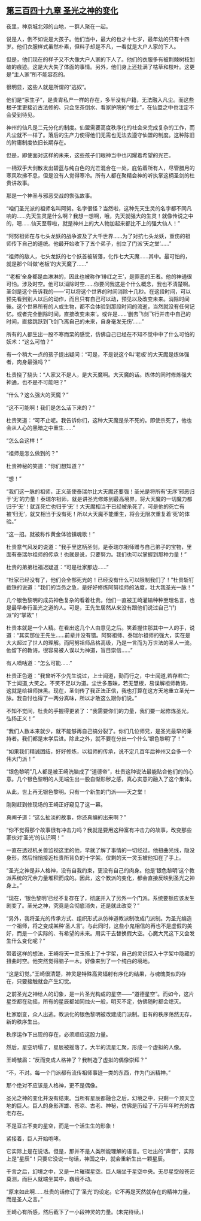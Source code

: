 ## [第三百四十九章 圣光之神的变化](https://www.xxbiquge.com/11_11207/8997393.html)


  夜里，神京城北郊的山地，一群人聚在一起。

  说是人，倒不如说是大孩子。他们当中，最大的也才十七岁，最年幼的只有十四岁。他们衣服样式虽然朴素，但料子却是不凡，一看就是大户人家的下人。

  但是，他们现在的样子又不大像大户人家的下人了。他们的衣服多有被荆棘树枝划破的痕迹。这是大大失了体面的事情。另外，他们身上还挂满了枯草和枝叶。这更是“主人家”所不能容忍的。

  很明显，这些人就是所谓的“逃奴”。

  他们是“家生子”，是贵胄私产一样的存在，多半没有户籍，无法融入凡尘。而这些根子里更接近古法修的、只会烹茶倒水、看家护院的“修士”，在仙盟之中也注定不会受到待见。

  神州的仙凡是二元分化的制度。仙盟需要高度秩序化的社会来完成复杂的工作，而凡尘就不一样了。落后的生产力使得他们无需也无法去遵守仙盟的制度。这种陈旧的附庸制度依旧长期存在。

  但是，即使面对这样的未来，这些孩子们眼神当中也闪耀着希望的光芒。

  一柄双手大剑散发出碧蓝与纯白色的光芒混合在一处，庇佑着所有人，尽管腊月的寒风吹拂不息，但是没有人觉得寒冷。所有人都在聚精会神的听执掌这柄圣剑的杜贵讲故事。

  那是一个神圣与邪恶交战的恢弘故事。

  “咱们圣光派的祖师名叫阿努。名字很怪？当然啦，这种先天生灵的名字都不同凡响的……先天生灵是什么啊？我想一想啊，哦，先天就强大的生灵！就像传说之中的，嗯……仙天至尊啦，就是神州上的大人物加起来都比不上的强大仙人！”

  “阿努祖师在与七头龙妖的战争波及了大千世界……为了对抗七头龙妖，重伤的祖师传下自己的道统。他最开始收下了五个弟子，创立了门派‘天之堂’……”

  “祖师的敌人，七头龙妖的七个妖首被斩落，化作七大天魔……其中。最可怕的，就是那个叫做‘老板’的大天魔了……”

  “‘老板’全身都是血淋淋的，因此也被称作‘绯红之王’，是罪恶的王者。他的神通很可怕。涉及时空。他可以消除时空……你要问我这是个什么概念，我也不清楚啊。圣剑是这个告诉我的——‘可以将这个世界的时间消除十几秒。在这段时间，可以预先看到别人以后的动作，而且只有自己可以动，预见以及改变未来。消除时间後。这个世界所有的人或生物，都不会体验到那段时间的流逝，当然就没有任何记忆。或者完全删除时间，直接改变未来’。或许是……‘删去飞剑飞行并击中自己的时间，直接跳跃到飞剑飞离自己的未来，自身毫发无伤’……”

  所有的人都生出一股不寒而栗的感觉，仿佛自己已经在不知不觉中中了什么可怕的妖术：“这么可怕？”

  有一个稍大一点的孩子提出疑问：“可是，不是说这个叫‘老板’的大天魔是炼体强者，肉身最强吗？”

  杜贵挠了挠头：“人家又不是人，是大天魔啊。大天魔的话。炼体的同时修炼强大神通，也不是不可能吧？”

  “什么？这么强大的天魔？”

  “这不可能啊！我们是怎么活下来的？”

  杜贵笑道：“可不止呢。我告诉你们，这种大天魔是杀不死的。即使杀死了，他也会从人心的黑暗之中重生……”

  “怎么会这样！”

  “祖师是怎么做到的？”

  杜贵神秘的笑道：“你们想知道？”

  “想！”

  “我们这一脉的祖师，正义圣使泰瑞尔比大天魔还要强！圣光是将所有‘无序’邪恶归于‘无’的力量！泰瑞尔祖师，就是讲圣光修炼到最高境界，将大天魔的一切魔力都归于‘无’！就连死亡也归于‘无’！大天魔相当于已经被杀死了，可是他的死亡有被‘归无’，就又相当于没有死！所以大天魔不能重生，将会无限次重复着‘死’的体验。”

  “这一招。就被称作黄金体验镇魂歌！”

  杜贵意气风发的说道：“我手里这柄圣剑，是泰瑞尔祖师赠与自己弟子的宝物，里面有泰瑞尔祖师的传承！也就是说，只要努力。我们也可以掌握到那种力量！”

  杜贵的弟弟杜福迟疑道：“可是杜家那边……”

  “杜家已经没有了，他们会全部死光的！已经没有什么可以限制我们了！”杜贵斩钉截铁的说道：“我们的当务之急，是好好修炼阿努祖师的法度，壮大我圣光一脉！”

  几个银色黎明的成员神色复杂的看着杜贵。他们一直被王崎灌输种种至理名言，也是最早奉行圣光之道的人。可是，王先生居然从来没有跟他们说过自己“门派”的“掌故”！

  杜贵本就是一个人精。在看出这几个人由意见之后。笑着握住那其中一人的手，说道：“其实那位王先生……前辈并没有错。阿努祖师、泰瑞尔祖师的强大，实在是大大超过了世人的理解。而阿努祖师品格高级，乃是一言而为万世法的圣人一流。他留下的教诲，很容易被人误以为神道，盲目崇信……”

  有人嘀咕道：“怎么可能……”

  杜贵正色道：“我曾听不少先生说过，上士闻道，勤而行之，中士闻道,若存若亡;下士闻道,大笑之。不笑不足以为道。尘世多愚昧，若无慧根，易误解祖师教诲，这就是给祖师抹黑。现在，圣剑传了我正法正信，我也打算在这方天地重立圣光一脉。我自忖也得了一两分真味，所以才敢这么跟你们说。”

  不知不觉间，杜贵的手握得更紧了：“我需要你们的力量，我们要一起修炼圣光，弘扬正义！”

  “我们人数本来就少，就不能够再自己搞分裂了。你们几位师兄，是圣光最早的秉持者。我们都是末学后进。除此之外，就不要在分出一个什么‘银色黎明’了！”

  “如果我们精诚团结，好好修炼，以祖师的传承，说不定几百年后神州又会多一个伟大门派！”

  “银色黎明”几人都是被王崎洗脑成了“道德帝”，杜贵这种说法最能贴合他们的的心意。几个银色黎明的人无端生出一股自惭形秽之感，真心实意的融入了这个集体。

  从此，世上再无银色黎明。只有一个新生的门派——天之堂！

  刚刚赶到修现场的王崎正好窥见了这一幕。

  真阐子道：“这么扯淡的故事，你还真编的出来啊？”

  “你不觉得那个故事很有冲击力吗？我就是要用这种富有冲击力的故事，改变那些家伙对‘圣光’的认识啊！”

  一直在透过机关兽监视这里的他，早就了解了事情的一切经过。他扭曲光线，隐没身形，然后悄悄接近杜贵所背负的十字架。仅剩的天一灵玉被他扣在了手上。

  “圣光之神是非人格神，没有自我约束，更没有自己的肉身。他是‘银色黎明’这个教派系统的冗余力量堆积而成的。因此，这个教派的变化，都会直接反映到圣光之神身上。”

  “现在，‘银色黎明’已经不复存在了，彻底并入了另外一个门派。系统要额应该发生剧变了。圣光之神，究竟是会彻底消失，还是就此改变？”

  “另外，我将圣光的传承方式、组织形式从仿神道教派制改成门派制。为圣光编造一个祖师，将之变成某种‘圣人言’。与此同时，这些小鬼相信的再也不是虚假的美好，而是一个实际的、有希望的未来。用实干去替换假大空。心魔大咒这下又会发生什么变化呢？”

  带着这样的想法，王崎将天一灵玉搭上了十字架，自己的灵识探入十字架中隐藏的扭曲时空。他突然觉得脑子一木，好像来到了一个纯白的境地。

  “这是幻觉。”王崎很清楚，神灵是特殊高灵辐射有序化的结果，与魂魄类似的存在，只要接触就会产生幻觉。

  之前圣光之神给人的幻象，是一片圣光构成的星空——“道德星空”。而如今，这片星空都在动摇，所有的星辰都如同烛火一般，明灭不定，仿佛随时都会熄灭。

  杜家剧变，众人出逃。教派化的银色黎明被改建成门派制。旧有的秩序荡然无存，新的秩序生出。

  秩序运作下出现的存在，必须顺应这股力量。

  然后，星空坍塌了，星辰被摇落了。大半的流星汇聚，形成一个虚拟的人像。

  王崎皱眉：“反而变成人格神了？我制造了虚拟的偶像崇拜？”

  “不，不对。每一个门派都有流传祖师事迹一类的东西，作为门派精神。”

  那个绝对不应该是人格神，更不是偶像。

  圣光之神的变化并没有结束。当所有星辰都融合之后，幻境之中，只剩一个顶天立地的巨人。巨人的身影浑雄、苍凉、古老、神秘，仿佛是历经了千万年年时光的古老存在。

  不是亘古不变的星空，而是一个活生生的形象！

  紧接着，巨人开始咆哮。

  它实际上是在说话。但是，那并不是人类所能理解的语言。它吐出的“声音”，实际上是“星辰”！只要它没说一句话，神国之中，就会重新生出一颗星辰。

  千言之后，幻境之中，又是一片璀璨星空。巨人端坐于星空中央。无尽星空般苍茫莫测，而巨人就端坐其中，巍峨不动。

  “原来如此啊……杜贵的话修订了‘圣光’的设定。它不再是天然就存在的精神力量，而是圣人之言。”

  王崎心有所感，然后截下了一小段神灵的力量。(未完待续。)

